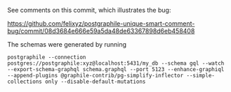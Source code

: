 See comments on this commit, which illustrates the bug:

https://github.com/felixyz/postgraphile-unique-smart-comment-bug/commit/08d3684e666e59a5da48de63367898d6eb458408

The schemas were generated by running

`postgraphile --connection postgres://postgraphile:xyz@localhost:5431/my_db --schema gql --watch --export-schema-graphql schema.graphql --port 5123 --enhance-graphiql --append-plugins @graphile-contrib/pg-simplify-inflector --simple-collections only --disable-default-mutations`
